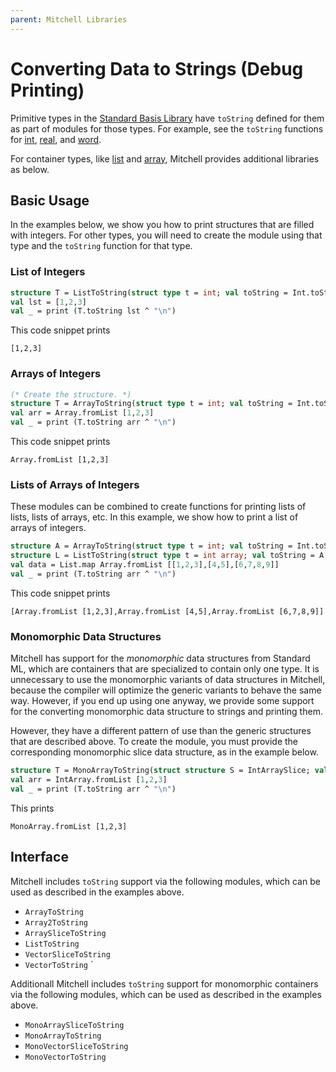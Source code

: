 ```yaml
---
parent: Mitchell Libraries
---
```

# Converting Data to Strings (Debug Printing)

Primitive types in the
[Standard Basis Library](http://sml-family.org/Basis/manpages.html)
have `toString` defined for them as part of modules for those types.
For example, see the `toString` functions for
[int](http://sml-family.org/Basis/integer.html#SIG:INTEGER.fmt:VAL),
[real](http://sml-family.org/Basis/real.html#SIG:REAL.fmt:VAL), and
[word](http://sml-family.org/Basis/word.html#SIG:WORD.fmt:VAL).

For container types, like
[list](http://sml-family.org/Basis/list.html) and
[array](http://sml-family.org/Basis/array.html),
Mitchell provides additional libraries as below.

## Basic Usage

In the examples below, we show you how to print structures that are filled with
integers. For other types, you will need to create the module using that type
and the `toString` function for that type.

### List of Integers

```sml
structure T = ListToString(struct type t = int; val toString = Int.toString end)
val lst = [1,2,3]
val _ = print (T.toString lst ^ "\n")
```

This code snippet prints
```
[1,2,3]
```

### Arrays of Integers

```sml
(* Create the structure. *)
structure T = ArrayToString(struct type t = int; val toString = Int.toString end)
val arr = Array.fromList [1,2,3]
val _ = print (T.toString arr ^ "\n")
```

This code snippet prints
```
Array.fromList [1,2,3]
```

### Lists of Arrays of Integers

These modules can be combined to create functions for printing lists of lists,
lists of arrays, etc. In this example, we show how to print a list of arrays of
integers.

```sml
structure A = ArrayToString(struct type t = int; val toString = Int.toString end)
structure L = ListToString(struct type t = int array; val toString = A.toString end)
val data = List.map Array.fromList [[1,2,3],[4,5],[6,7,8,9]]
val _ = print (T.toString arr ^ "\n")
```

This code snippet prints
```
[Array.fromList [1,2,3],Array.fromList [4,5],Array.fromList [6,7,8,9]]
```

### Monomorphic Data Structures

Mitchell has support for the _monomorphic_ data structures from Standard ML,
which are containers that are specialized to contain only one type. It is
unnecessary to use the monomorphic variants of data structures in Mitchell,
because the compiler will optimize the generic variants to behave the same way.
However, if you end up using one anyway, we provide some support for the
converting monomorphic data structure to strings and printing them.

However, they have a different pattern of use than the generic structures that
are described above. To create the module, you must provide the corresponding
monomorphic slice data structure, as in the example below.

```sml
structure T = MonoArrayToString(struct structure S = IntArraySlice; val elemToString = Int.toString end)
val arr = IntArray.fromList [1,2,3]
val _ = print (T.toString arr ^ "\n")
```

This prints

```
MonoArray.fromList [1,2,3]
```

## Interface

Mitchell includes `toString` support via the following modules, which can be
used as described in the examples above.

- `ArrayToString`
- `Array2ToString`
- `ArraySliceToString`
- `ListToString`
- `VectorSliceToString`
- `VectorToString`
`

Additionall Mitchell includes `toString` support for monomorphic containers via
the following modules, which can be used as described in the examples above.

- `MonoArraySliceToString`
- `MonoArrayToString`
- `MonoVectorSliceToString`
- `MonoVectorToString`
